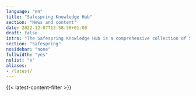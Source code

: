 ```yaml
---
language: "en"
title: "Safespring Knowledge Hub"
section: "News and content"
date: 2022-12-07T13:58:58+01:00
draft: false
intro: "The Safespring Knowledge Hub is a comprehensive collection of Safespring's materials and resources, including webcasts, white papers, blogs, tech updates, and solution briefs, designed to provide in-depth insights and expertise in cloud services and security solutions."
section: "Safespring"
nosidebar: "none"
fullwidth: "yes"
nolist: "x"
aliases:
- /latest/
---
```


{{< latest-content-filter >}}
